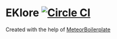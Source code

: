 # EKlore [![Circle CI](https://circleci.com/gh/EKlore/EKlore/tree/master.svg?style=svg)](https://circleci.com/gh/EKlore/EKlore/tree/master)

Created with the help of [MeteorBoilerplate](https://github.com/dexterneo/meteorBoilerplate)
